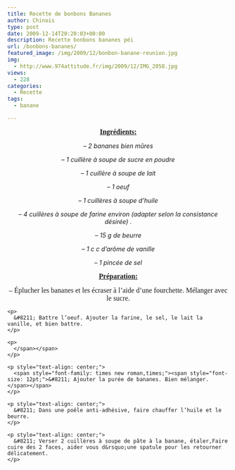 ```yaml
---
title: Recette de bonbons Bananes
author: Chinois
type: post
date: 2009-12-14T20:20:03+00:00
description: Recette bonbons bananes péi
url: /bonbons-bananes/
featured_image: /img/2009/12/bonbon-banane-reunion.jpg
img:
  - http://www.974attitude.fr/img/2009/12/IMG_2058.jpg
views:
  - 228
categories:
  - Recette
tags:
  - banane

---
```

<p style="text-align: center;">
  <span style="font-family: times new roman,times;"><span style="font-size: 12pt;"><span style="text-decoration: underline;"><strong>Ingrédients:</strong></span></p> 
  
  <p>
    </span></span>
  </p>
  
  <p style="text-align: center;">
    <em>&#8211; 2 bananes bien mûres</em>
  </p>
  
  <p style="text-align: center;">
    <em>&#8211; 1 cuillère à soupe de sucre en poudre</em>
  </p>
  
  <p style="text-align: center;">
    <em>&#8211; 1 cuillère à soupe de lait</em>
  </p>
  
  <p style="text-align: center;">
    <em>&#8211; 1 oeuf</em>
  </p>
  
  <p style="text-align: center;">
    <em>&#8211; 1 cuillères à soupe d’huile</em>
  </p>
  
  <p style="text-align: center;">
    <em>&#8211; 4 cuillères à soupe de farine environ (adapter selon la consistance désirée) .</em>
  </p>
  
  <p style="text-align: center;">
    <em>&#8211; 15 g de beurre</em>
  </p>
  
  <p style="text-align: center;">
    <em>&#8211; 1 c c d&rsquo;arôme de vanille</em>
  </p>
  
  <p style="text-align: center;">
    <em>&#8211; 1 pincée de sel</em>
  </p>
  
  <p style="text-align: center;">
    <span style="font-family: times new roman,times;"><span style="font-size: 12pt;"><span style="text-decoration: underline;"><strong>Préparation:</strong></span></span></span>
  </p>
  
  <p style="text-align: center;">
    <span style="font-family: times new roman,times;"><span style="font-size: 12pt;"><span style="text-decoration: underline;"><strong></strong></span></span></span><span style="font-family: times new roman,times;"><span style="font-size: 12pt;">&#8211; Éplucher les bananes et les écraser à l’aide d’une fourchette. Mélanger avec le sucre.</span></span>
  </p>
  
  <p style="text-align: center;">
    <span style="font-family: times new roman,times;"><span style="font-size: 12pt;"></p> 
    
    <p>
      &#8211; Battre l’oeuf. Ajouter la farine, le sel, le lait la vanille, et bien battre.
    </p>
    
    <p>
      </span></span>
    </p>
    
    <p style="text-align: center;">
      <span style="font-family: times new roman,times;"><span style="font-size: 12pt;">&#8211; Ajouter la purée de bananes. Bien mélanger.</span></span>
    </p>
    
    <p style="text-align: center;">
      &#8211; Dans une poêle anti-adhésive, faire chauffer l’huile et le beurre.
    </p>
    
    <p style="text-align: center;">
      &#8211; Verser 2 cuillères à soupe de pâte à la banane, étaler,Faire cuire des 2 faces, aider vous d&rsquo;une spatule pour les retourner délicatement.
    </p>